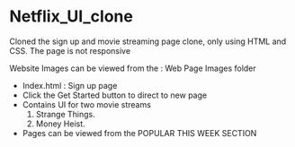 # Netflix_UI_clone
Cloned the sign up and movie streaming page clone, only using HTML and CSS. The page is not responsive

Website Images can be viewed from the : Web Page Images folder

- Index.html : Sign up page
- Click the Get Started button to direct to new page
- Contains UI for two movie streams
  1. Strange Things.
  2. Money Heist.
- Pages can be viewed from the POPULAR THIS WEEK SECTION
